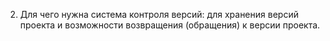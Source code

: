 2. Для чего нужна система контроля версий:
для хранения версий проекта и возможности возвращения (обращения) к версии проекта.
